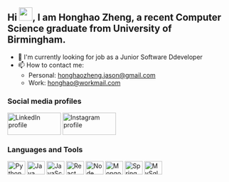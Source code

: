 ## Hi <img src="https://raw.githubusercontent.com/iampavangandhi/iampavangandhi/master/gifs/Hi.gif" width="30px">, I am Honghao Zheng, a recent Computer Science graduate from University of Birmingham.

- 🏢 I'm currently looking for job as a Junior Software Ddeveloper
- 📫 How to contact me: 
     - Personal: honghaozheng.jason@gmail.com
     - Work: honghao@workmail.com

### Social media profiles
<p align="left">

<a href="www.linkedin.com/in/honghao-zheng"><img align="center" src="https://img.shields.io/badge/linkedin-%231DA1F2.svg?style=for-the-badge&logo=linkedin&logoColor=white" alt="LinkedIn profile" height="50" width="120" /></a>
<a href="https://www.instagram.com/jasontty666/"><img align="center" src="https://img.shields.io/badge/instagram-%23E4405F.svg?style=for-the-badge&logo=Instagram&logoColor=white" alt="Instagram profile" height="50" width="120" /></a>



</p>

### Languages and Tools
<p align="left">
<img align="center" src="https://cdn.jsdelivr.net/npm/simple-icons@3.0.1/icons/python.svg" alt="Python" height="30" width="40" />
<img align="center" src="https://cdn.jsdelivr.net/npm/simple-icons@3.0.1/icons/java.svg" alt="Java" height="30" width="40" />
<img align="center" src="https://cdn.jsdelivr.net/npm/simple-icons@3.0.1/icons/javascript.svg" alt="JavaScript" height="30" width="40" />
<img align="center" src="https://cdn.jsdelivr.net/npm/simple-icons@3.0.1/icons/react.svg" alt="React" height="30" width="40" />
<img align="center" src="https://cdn.jsdelivr.net/npm/simple-icons@3.0.1/icons/node-dot-js.svg" alt="Node" height="30" width="40" />
<img align="center" src="https://cdn.jsdelivr.net/npm/simple-icons@3.0.1/icons/mongodb.svg" alt="MongoDB" height="30" width="40" />
     <img align="center" src="https://cdn.jsdelivr.net/npm/simple-icons@3.0.1/icons/spring.svg" alt="Spring" height="30" width="40" />
     <img align="center" src="https://cdn.jsdelivr.net/npm/simple-icons@3.0.1/icons/mysql.svg" alt="MySql" height="30" width="40" />
</p>
 
